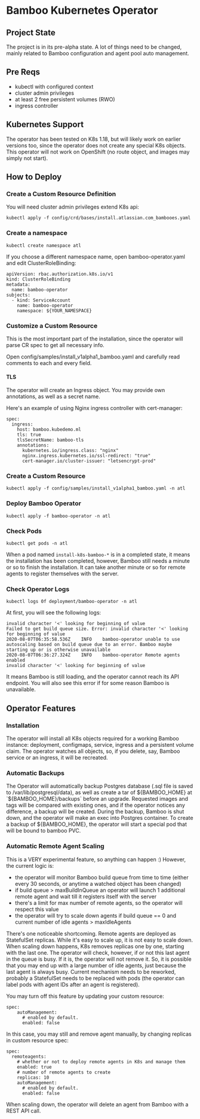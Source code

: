 # Bamboo Kubernetes Operator

## Project State

The project is in its pre-alpha state. A lot of things need to be changed, mainly related to Bamboo configuration and agent pool auto management.

## Pre Reqs

* kubectl with configured context
* cluster admin privileges
* at least 2 free persistent volumes (RWO)
* ingress controller

## Kubernetes Support

The operator has been tested on K8s 1.18, but will likely work on earlier versions too, since the operator does not create any special K8s objects.
This operator will not work on OpenShift (no route object, and images may simply not start).

## How to Deploy

### Create a Custom Resource Definition

You will need cluster admin privileges extend K8s api:
```
kubectl apply -f config/crd/bases/install.atlassian.com_bambooes.yaml
```

### Create a namespace

```
kubectl create namespace atl
```

If you choose a different namespace name, open bamboo-operator.yaml and edit ClusterRoleBinding:

```
apiVersion: rbac.authorization.k8s.io/v1
kind: ClusterRoleBinding
metadata:
  name: bamboo-operator
subjects:
  - kind: ServiceAccount
    name: bamboo-operator
    namespace: ${YOUR_NAMESPACE}
```

### Customize a Custom Resource

This is the most important part of the installation, since the operator will parse CR spec to get all necessary info.

Open config/samples/install_v1alpha1_bamboo.yaml and carefully read comments to each and every field.

#### TLS

The operator will create an Ingress object. You may provide own annotations, as well as a secret name.

Here's an example of using Nginx ingress controller with cert-manager:

```
spec:
  ingress:
    host: bamboo.kubedemo.ml
    tls: true
    tlsSecretName: bamboo-tls
    annotations:
      kubernetes.io/ingress.class: "nginx"
      nginx.ingress.kubernetes.io/ssl-redirect: "true"
      cert-manager.io/cluster-issuer: "letsencrypt-prod"
```

### Create a Custom Resource

```
kubectl apply -f config/samples/install_v1alpha1_bamboo.yaml -n atl
```

### Deploy Bamboo Operator

```
kubectl apply -f bamboo-operator -n atl
```

### Check Pods

```
kubectl get pods -n atl
```

When a pod named `install-k8s-bamboo-*` is in a completed state, it means the installation has been completed, however, Bamboo still needs a minute or so to finish the installation.
It can take another minute or so for remote agents to register themselves with the server.

### Check Operator Logs

```
kubectl logs 0f deployment/bamboo-operator -n atl
```

At first, you will see the following logs:

```
invalid character '<' looking for beginning of value
Failed to get build queue size. Error: invalid character '<' looking for beginning of value
2020-08-07T06:35:58.536Z	INFO	bamboo-operator	unable to use autoscaling based on build queue due to an error. Bamboo maybe starting up or is otherwise unavailable
2020-08-07T06:36:27.324Z	INFO	bamboo-operator	Remote agents enabled
invalid character '<' looking for beginning of value
```

It means Bamboo is still loading, and the operator cannot reach its API endpoint.
You will also see this error if for some reason Bamboo is unavailable.

## Operator Features

### Installation

The operator will install all K8s objects required for a working Bamboo instance: deployment, configmaps, service, ingress and a persistent volume claim.
The operator watches all objects, so, if you delete, say, Bamboo service or an ingress, it will be recreated.

### Automatic Backups

The Operator will automatically backup Postgres database (.sql file is saved to /var/lib/postgresql/data),
as well as create a tar of ${BAMBOO_HOME} at `${BAMBOO_HOME}/backups` before an upgrade. Requested images and tags will be compared with existing ones,
and if the operator notices any difference, a backup will be created. During the backup, Bamboo is shut down, and the operator will make an exec into Postgres container.
To create a backup of ${BAMBOO_HOME}, the operator will start a special pod that will be bound to bamboo PVC.

### Automatic Remote Agent Scaling

This is a VERY experimental feature, so anything can happen :) However, the current logic is:

* the operator will monitor Bamboo build queue from time to time (either every 30 seconds, or anytime a watched object has been changed)
* if build queue > maxBuildInQueue an operator will launch 1 additional remote agent and wait till it registers itself with the server
* there's a limit for max number of remote agents, so the operator will respect this value
* the operator will try to scale down agents if build queue == 0 and current number of idle agents > maxIdleAgents

There's one noticeable shortcoming. Remote agents are deployed as StatefulSet replicas. While it's easy to scale up, it is not easy to scale down.
When scaling down happens, K8s removes replicas one by one, starting with the last one. The operator will check, however, if or not this last agent in the queue is busy.
If it is, the operator will not remove it. So, it is possible that you may end up with a large number of idle agents, just because the last agent is always busy.
Current mechanism needs to be reworked, probably a StatefulSet needs to be replaced with pods (the operator can label pods with agent IDs after an agent is registered).

You may turn off this feature by updating your custom resource:

```
spec:
    autoManagement:
      # enabled by default. 
      enabled: false
```
In this case, you may still and remove agent manually, by changing replicas in custom resource spec:

```
spec:
  remoteagents:
    # whether or not to deploy remote agents in K8s and manage them
    enabled: true
    # number of remote agents to create
    replicas: 10
    autoManagement:
      # enabled by default. 
      enabled: false
```

When scaling down, the operator will delete an agent from Bamboo with a REST API call.